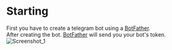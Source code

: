 # Starting

First you have to create a telegram bot using a [BotFather](https://t.me/BotFather).  
After creating the bot. [BotFather](https://t.me/BotFather) will send you your bot's token.  
![Screenshot_1](https://user-images.githubusercontent.com/20659925/178162944-3868c067-6d90-467b-9d51-4f929ea07b23.png)
